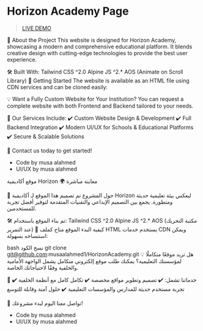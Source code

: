 # Horizon Academy Page


> [LIVE DEMO]([https://mhaecal.github.io/frontend/skilline](https://musaalahmed1.github.io/HorizonAcademy/))

🚀 About the Project
This website is designed for Horizon Academy, showcasing a modern and comprehensive educational platform. It blends creative design with cutting-edge technologies to provide the best user experience.

🛠 Built With:
Tailwind CSS ^2.0
Alpine JS ^2.*
AOS (Animate on Scroll Library)
📌 Getting Started
The website is available as an HTML file using CDN services and can be cloned easily:


💡 Want a Fully Custom Website for Your Institution?
You can request a complete website with both Frontend and Backend tailored to your needs.

🔹 Our Services Include:
✔️ Custom Website Design & Development
✔️ Full Backend Integration
✔️ Modern UI/UX for Schools & Educational Platforms
✔️ Secure & Scalable Solutions

📩 Contact us today to get started!

- Code by musa alahmed
- UI/UX by musa alahmed


موقع أكاديمية Horizon
🌍 معاينة مباشرة



🚀 حول المشروع
تم تصميم هذا الموقع لـ أكاديمية Horizon ليعكس بيئة تعليمية حديثة ومتطورة. يجمع بين التصميم الإبداعي والتقنيات المتقدمة لتوفير أفضل تجربة للمستخدمين.

🛠 تم بناء الموقع باستخدام:
Tailwind CSS ^2.0
Alpine JS ^2.*
AOS (مكتبة التحريك عند التمرير)
📌 كيفية البدء
الموقع متاح كملف HTML يستخدم خدمات CDN ويمكن استنساخه بسهولة:

bash
نسخ الكود
git clone git@github.com:musaalahmed1/HorizonAcademy.git
💡 هل تريد موقعًا متكاملًا لمؤسستك التعليمية؟
يمكنك طلب موقع إلكتروني متكامل يشمل الواجهة الأمامية والخلفية وفقًا لاحتياجاتك الخاصة.

🔹 خدماتنا تشمل:
✔️ تصميم وتطوير مواقع مخصصة
✔️ تكامل كامل مع أنظمة الخلفية
✔️ تجربة مستخدم حديثة للمدارس والمؤسسات التعليمية
✔️ حلول آمنة وقابلة للتوسع

📩 تواصل معنا اليوم لبدء مشروعك!


- Code by musa alahmed
- UI/UX by musa alahmed 
